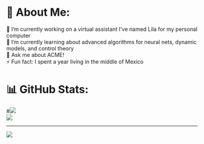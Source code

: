 # 💫 About Me:
🔭 I’m currently working on a virtual assistant I've named Lila for my personal computer<br>🌱 I’m currently learning about advanced algorithms for neural nets, dynamic models, and control theory<br>💬 Ask me about ACME!<br>⚡ Fun fact: I spent a year living in the middle of Mexico


# 📊 GitHub Stats:
#![](https://github-readme-stats.vercel.app/api?username=binDebug3&theme=dark&hide_border=false&include_all_commits=false&count_private=false)<br/>
![](https://github-readme-streak-stats.herokuapp.com/?user=binDebug3&theme=dark&hide_border=false)<br/>


---
[![](https://visitcount.itsvg.in/api?id=binDebug3&icon=0&color=0)](https://visitcount.itsvg.in)

<!-- Proudly created with GPRM ( https://gprm.itsvg.in ) -->
